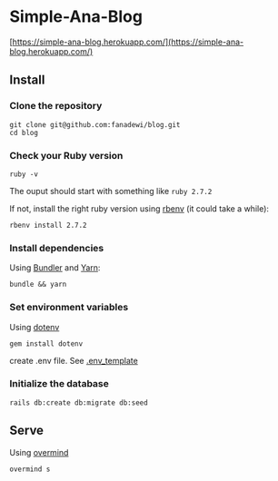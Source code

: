 # Simple-Ana-Blog

[https://simple-ana-blog.herokuapp.com/](https://simple-ana-blog.herokuapp.com/)

## Install

### Clone the repository

```shell
git clone git@github.com:fanadewi/blog.git
cd blog
```

### Check your Ruby version

```shell
ruby -v
```

The ouput should start with something like `ruby 2.7.2`

If not, install the right ruby version using [rbenv](https://github.com/rbenv/rbenv) (it could take a while):

```shell
rbenv install 2.7.2
```

### Install dependencies

Using [Bundler](https://github.com/bundler/bundler) and [Yarn](https://github.com/yarnpkg/yarn):

```shell
bundle && yarn
```

### Set environment variables

Using [dotenv](https://github.com/bkeepers/dotenv)
```shell
gem install dotenv
```
create .env file. See [.env_template](https://github.com/fanadewi/blog/blob/master/.env_template)

### Initialize the database

```shell
rails db:create db:migrate db:seed
```

## Serve

Using [overmind](https://github.com/DarthSim/overmind)

```shell
overmind s
```
